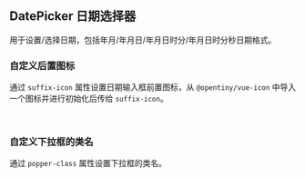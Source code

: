 <div class="demo-header">
<p class="overviewicon">
  <span class="wapi-form-datepicker"/>
</p>

## DatePicker 日期选择器

<nova-uxlink widget-name="DatePicker"></nova-uxlink>

用于设置/选择日期，包括年月/年月日/年月日时分/年月日时分秒日期格式。

</div>

### 自定义后置图标

通过 `suffix-icon` 属性设置日期输入框前置图标，从 `@opentiny/vue-icon` 中导入一个图标并进行初始化后传给 `suffix-icon`。

<nova-demo-view link="date-picker/custom-suffix-icon.vue"></nova-demo-view>

<br>

### 自定义下拉框的类名

通过 `popper-class` 属性设置下拉框的类名。

<nova-demo-view link="date-picker/custom-suffix-icon.vue"></nova-demo-view>

<br>
